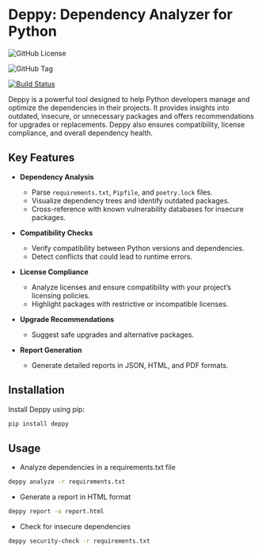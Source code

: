 # Deppy: Dependency Analyzer for Python

![GitHub License](https://img.shields.io/github/license/samuele-mattiuzzo/deppy)

![GitHub Tag](https://img.shields.io/github/v/tag/samuele-mattiuzzo/deppy)

[![Build Status](https://img.shields.io/endpoint.svg?url=https%3A%2F%2Factions-badge.atrox.dev%2Fsamuele-mattiuzzo%2Fdeppy%2Fbadge%3Fref%3Dmain&style=flat-square)](https://actions-badge.atrox.dev/samuele-mattiuzzo/deppy/goto?ref=main)


Deppy is a powerful tool designed to help Python developers manage and optimize the dependencies in their projects. It provides insights into outdated, insecure, or unnecessary packages and offers recommendations for upgrades or replacements. Deppy also ensures compatibility, license compliance, and overall dependency health.

## Key Features

- **Dependency Analysis**
  - Parse `requirements.txt`, `Pipfile`, and `poetry.lock` files.
  - Visualize dependency trees and identify outdated packages.
  - Cross-reference with known vulnerability databases for insecure packages.

- **Compatibility Checks**
  - Verify compatibility between Python versions and dependencies.
  - Detect conflicts that could lead to runtime errors.

- **License Compliance**
  - Analyze licenses and ensure compatibility with your project’s licensing policies.
  - Highlight packages with restrictive or incompatible licenses.

- **Upgrade Recommendations**
  - Suggest safe upgrades and alternative packages.
  
- **Report Generation**
  - Generate detailed reports in JSON, HTML, and PDF formats.

## Installation

Install Deppy using pip:

```bash
pip install deppy
```

## Usage

- Analyze dependencies in a requirements.txt file

```bash
deppy analyze -r requirements.txt
```

- Generate a report in HTML format

```bash
deppy report -o report.html
```

- Check for insecure dependencies

```bash
deppy security-check -r requirements.txt
```
